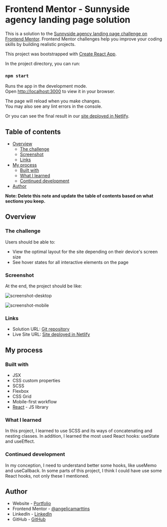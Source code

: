# Frontend Mentor - Sunnyside agency landing page solution

This is a solution to the [Sunnyside agency landing page challenge on Frontend Mentor](https://www.frontendmentor.io/challenges/sunnyside-agency-landing-page-7yVs3B6ef). Frontend Mentor challenges help you improve your coding skills by building realistic projects.

This project was bootstrapped with [Create React App](https://github.com/facebook/create-react-app).

In the project directory, you can run:

### `npm start`

Runs the app in the development mode.\
Open [http://localhost:3000](http://localhost:3000) to view it in your browser.

The page will reload when you make changes.\
You may also see any lint errors in the console.

Or you can see the final result in our [site deployed in Netlify](https://snnysd-agency.netlify.app/).

## Table of contents

- [Overview](#overview)
  - [The challenge](#the-challenge)
  - [Screenshot](#screenshot)
  - [Links](#links)
- [My process](#my-process)
  - [Built with](#built-with)
  - [What I learned](#what-i-learned)
  - [Continued development](#continued-development)
- [Author](#author)

**Note: Delete this note and update the table of contents based on what sections you keep.**

## Overview

### The challenge

Users should be able to:

- View the optimal layout for the site depending on their device's screen size
- See hover states for all interactive elements on the page

### Screenshot

At the end, the project should be like:

![screenshot-desktop](https://user-images.githubusercontent.com/82389853/176017713-608bc7ae-4f97-4929-bf9b-197c524460fe.png)

![screenshot-mobile](https://user-images.githubusercontent.com/82389853/176017749-98f4eed8-3d86-47b1-b697-3673452f434f.png)

### Links

- Solution URL: [Git repository](https://github.com/angelicamarttins/sunnyside-landing-page)
- Live Site URL: [Site deployed in Netlify](https://snnysd-agency.netlify.app/)

## My process

### Built with

- JSX
- CSS custom properties
- SCSS
- Flexbox
- CSS Grid
- Mobile-first workflow
- [React](https://reactjs.org/) - JS library


### What I learned

In this project, I learned to use SCSS and its ways of concatenating and nesting classes. In addition, I learned the most used React hooks: useState and useEffect.  

### Continued development

In my conception, I need to understand better some hooks, like useMemo and useCallback. In some parts of this project, I think I could have use some React hooks, not only these I mentioned.

## Author

- Website - [Portfolio](https://linkedin.com/in/marttinsangelica)
- Frontend Mentor - [@angelicamarttins](https://www.frontendmentor.io/profile/angelicamarttins)
- LinkedIn - [LinkedIn](https://linkedin.com/in/marttinsangelica)
- GitHub - [GitHub](https://https://github.com/angelicamarttins)
